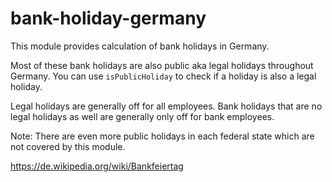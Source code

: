 # bank-holiday-germany

This module provides calculation of bank holidays in Germany.

Most of these bank holidays are also public aka legal holidays
throughout Germany. You can use `isPublicHoliday` to check if a
holiday is also a legal holiday.

Legal holidays are generally off for all employees. Bank holidays that
are no legal holidays as well are generally only off for bank employees.

Note: There are even more public holidays in each federal state which
are not covered by this module.

https://de.wikipedia.org/wiki/Bankfeiertag
